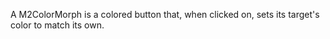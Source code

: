 A M2ColorMorph is a colored button that, when clicked on, sets its target's color to match its own.
